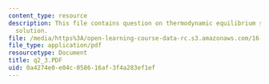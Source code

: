 ```yaml
---
content_type: resource
description: This file contains question on thermodynamic equilibrium state and its
  solution.
file: /media/https%3A/open-learning-course-data-rc.s3.amazonaws.com/16-01-unified-engineering-i-ii-iii-iv-fall-2005-spring-2006/0a4274e0e04c058616af3f4a283ef1ef_q2_3.PDF
file_type: application/pdf
resourcetype: Document
title: q2_3.PDF
uid: 0a4274e0-e04c-0586-16af-3f4a283ef1ef
---
```

